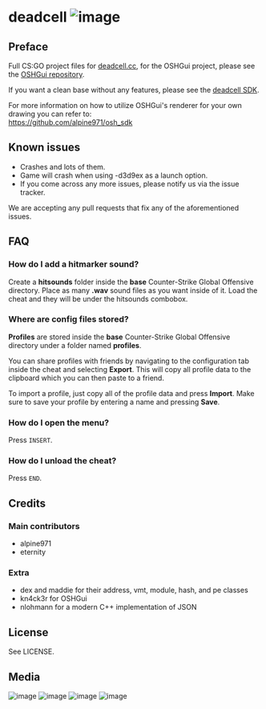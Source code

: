 # deadcell ![image](https://img.shields.io/github/issues/EternityX/DEADCELL-CSGO.svg)

## Preface
Full CS:GO project files for [deadcell.cc](https://deadcell.cc/), for the OSHGui project, please see the [OSHGui repository](https://github.com/EternityX/DEADCELL-OSHGUI).

If you want a clean base without any features, please see the [deadcell SDK](https://github.com/alpine971/DEADCELL-SDK).

For more information on how to utilize OSHGui's renderer for your own drawing you can refer to:   
https://github.com/alpine971/osh_sdk

## Known issues
- Crashes and lots of them.
- Game will crash when using -d3d9ex as a launch option.
- If you come across any more issues, please notify us via the issue tracker.

We are accepting any pull requests that fix any of the aforementioned issues.

## FAQ
### How do I add a hitmarker sound?
Create a **hitsounds** folder inside the **base** Counter-Strike Global Offensive directory.
Place as many **.wav** sound files as you want inside of it. Load the cheat and they will be under the hitsounds combobox.

### Where are config files stored?
**Profiles** are stored inside the **base** Counter-Strike Global Offensive directory under a folder named **profiles**.

You can share profiles with friends by navigating to the configuration tab inside the cheat and selecting **Export**. This will copy all profile data to the clipboard which you can then paste to a friend.

To import a profile, just copy all of the profile data and press **Import**. Make sure to save your profile by entering a name and pressing **Save**.

### How do I open the menu?
Press `INSERT`.

### How do I unload the cheat?
Press `END`.

## Credits
### Main contributors
- alpine971
- eternity

### Extra
- dex and maddie for their address, vmt, module, hash, and pe classes
- kn4ck3r for OSHGui
- nlohmann for a modern C++ implementation of JSON

## License
See LICENSE.

## Media
![image](https://i.imgur.com/JGFgqbA.png)
![image](https://i.imgur.com/rlRbnEg.png)
![image](https://i.imgur.com/PvUF34F.png)
![image](https://i.imgur.com/ne9eXmB.png)

